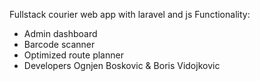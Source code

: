 
Fullstack courier web app with laravel and js
Functionality:
- Admin dashboard
- Barcode scanner
- Optimized route planner
- Developers Ognjen Boskovic & Boris Vidojkovic
